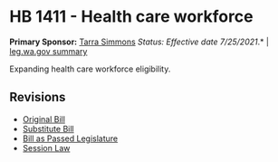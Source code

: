 # HB 1411 - Health care workforce
**Primary Sponsor:** [Tarra Simmons](/person/leg/tarra.simmons.md)
*Status: Effective date 7/25/2021*.* | [leg.wa.gov summary](https://app.leg.wa.gov/billsummary?BillNumber=1411&Year=2021)

Expanding health care workforce eligibility.

## Revisions
* [Original Bill](1/)
* [Substitute Bill](S/)
* [Bill as Passed Legislature](S.PL/)
* [Session Law](S.SL/)